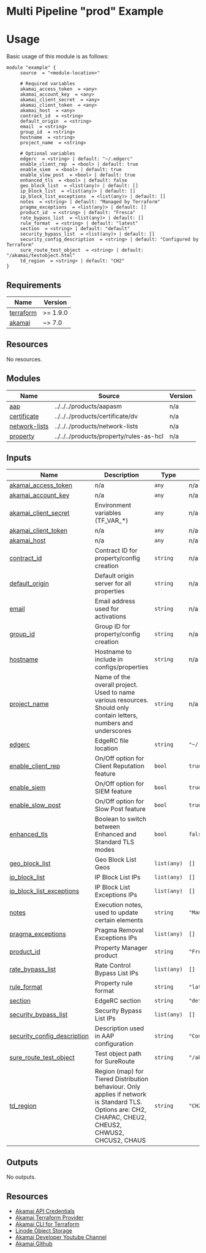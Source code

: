 <!-- BEGIN_TF_DOCS -->

# Multi Pipeline "prod" Example

# Usage
Basic usage of this module is as follows:

```hcl
module "example" {
  	 source  = "<module-location>"
  
	 # Required variables
  	 akamai_access_token  = <any>
  	 akamai_account_key  = <any>
  	 akamai_client_secret  = <any>
  	 akamai_client_token  = <any>
  	 akamai_host  = <any>
  	 contract_id  = <string>
  	 default_origin  = <string>
  	 email  = <string>
  	 group_id  = <string>
  	 hostname  = <string>
  	 project_name  = <string>
  
	 # Optional variables
  	 edgerc  = <string> | default: "~/.edgerc"
  	 enable_client_rep  = <bool> | default: true
  	 enable_siem  = <bool> | default: true
  	 enable_slow_post  = <bool> | default: true
  	 enhanced_tls  = <bool> | default: false
  	 geo_block_list  = <list(any)> | default: []
  	 ip_block_list  = <list(any)> | default: []
  	 ip_block_list_exceptions  = <list(any)> | default: []
  	 notes  = <string> | default: "Managed by Terraform"
  	 pragma_exceptions  = <list(any)> | default: []
  	 product_id  = <string> | default: "Fresca"
  	 rate_bypass_list  = <list(any)> | default: []
  	 rule_format  = <string> | default: "latest"
  	 section  = <string> | default: "default"
  	 security_bypass_list  = <list(any)> | default: []
  	 security_config_description  = <string> | default: "Configured by Terraform"
  	 sure_route_test_object  = <string> | default: "/akamai/testobject.html"
  	 td_region  = <string> | default: "CH2"
}
 ```

## Requirements

| Name | Version |
|------|---------|
| <a name="requirement_terraform"></a> [terraform](#requirement\_terraform) | >= 1.9.0 |
| <a name="requirement_akamai"></a> [akamai](#requirement\_akamai) | ~> 7.0 |

## Resources

No resources.

## Modules

| Name | Source | Version |
|------|--------|---------|
| <a name="module_aap"></a> [aap](#module\_aap) | ../../../products/aapasm | n/a |
| <a name="module_certificate"></a> [certificate](#module\_certificate) | ../../../products/certificate/dv | n/a |
| <a name="module_network-lists"></a> [network-lists](#module\_network-lists) | ../../../products/network-lists | n/a |
| <a name="module_property"></a> [property](#module\_property) | ../../../products/property/rules-as-hcl | n/a |

## Inputs

| Name | Description | Type | Default | Required |
|------|-------------|------|---------|:--------:|
| <a name="input_akamai_access_token"></a> [akamai\_access\_token](#input\_akamai\_access\_token) | n/a | `any` | n/a | yes |
| <a name="input_akamai_account_key"></a> [akamai\_account\_key](#input\_akamai\_account\_key) | n/a | `any` | n/a | yes |
| <a name="input_akamai_client_secret"></a> [akamai\_client\_secret](#input\_akamai\_client\_secret) | Environment variables (TF\_VAR\_*) | `any` | n/a | yes |
| <a name="input_akamai_client_token"></a> [akamai\_client\_token](#input\_akamai\_client\_token) | n/a | `any` | n/a | yes |
| <a name="input_akamai_host"></a> [akamai\_host](#input\_akamai\_host) | n/a | `any` | n/a | yes |
| <a name="input_contract_id"></a> [contract\_id](#input\_contract\_id) | Contract ID for property/config creation | `string` | n/a | yes |
| <a name="input_default_origin"></a> [default\_origin](#input\_default\_origin) | Default origin server for all properties | `string` | n/a | yes |
| <a name="input_email"></a> [email](#input\_email) | Email address used for activations | `string` | n/a | yes |
| <a name="input_group_id"></a> [group\_id](#input\_group\_id) | Group ID for property/config creation | `string` | n/a | yes |
| <a name="input_hostname"></a> [hostname](#input\_hostname) | Hostname to include in configs/properties | `string` | n/a | yes |
| <a name="input_project_name"></a> [project\_name](#input\_project\_name) | Name of the overall project. Used to name various resources. Should only contain letters, numbers and underscores | `string` | n/a | yes |
| <a name="input_edgerc"></a> [edgerc](#input\_edgerc) | EdgeRC file location | `string` | `"~/.edgerc"` | no |
| <a name="input_enable_client_rep"></a> [enable\_client\_rep](#input\_enable\_client\_rep) | On/Off option for Client Reputation feature | `bool` | `true` | no |
| <a name="input_enable_siem"></a> [enable\_siem](#input\_enable\_siem) | On/Off option for SIEM feature | `bool` | `true` | no |
| <a name="input_enable_slow_post"></a> [enable\_slow\_post](#input\_enable\_slow\_post) | On/Off option for Slow Post feature | `bool` | `true` | no |
| <a name="input_enhanced_tls"></a> [enhanced\_tls](#input\_enhanced\_tls) | Boolean to switch between Enhanced and Standard TLS modes | `bool` | `false` | no |
| <a name="input_geo_block_list"></a> [geo\_block\_list](#input\_geo\_block\_list) | Geo Block List Geos | `list(any)` | `[]` | no |
| <a name="input_ip_block_list"></a> [ip\_block\_list](#input\_ip\_block\_list) | IP Block List IPs | `list(any)` | `[]` | no |
| <a name="input_ip_block_list_exceptions"></a> [ip\_block\_list\_exceptions](#input\_ip\_block\_list\_exceptions) | IP Block List Exceptions IPs | `list(any)` | `[]` | no |
| <a name="input_notes"></a> [notes](#input\_notes) | Execution notes, used to update certain elements | `string` | `"Managed by Terraform"` | no |
| <a name="input_pragma_exceptions"></a> [pragma\_exceptions](#input\_pragma\_exceptions) | Pragma Removal Exceptions IPs | `list(any)` | `[]` | no |
| <a name="input_product_id"></a> [product\_id](#input\_product\_id) | Property Manager product | `string` | `"Fresca"` | no |
| <a name="input_rate_bypass_list"></a> [rate\_bypass\_list](#input\_rate\_bypass\_list) | Rate Control Bypass List IPs | `list(any)` | `[]` | no |
| <a name="input_rule_format"></a> [rule\_format](#input\_rule\_format) | Property rule format | `string` | `"latest"` | no |
| <a name="input_section"></a> [section](#input\_section) | EdgeRC section | `string` | `"default"` | no |
| <a name="input_security_bypass_list"></a> [security\_bypass\_list](#input\_security\_bypass\_list) | Security Bypass List IPs | `list(any)` | `[]` | no |
| <a name="input_security_config_description"></a> [security\_config\_description](#input\_security\_config\_description) | Description used in AAP configuration | `string` | `"Configured by Terraform"` | no |
| <a name="input_sure_route_test_object"></a> [sure\_route\_test\_object](#input\_sure\_route\_test\_object) | Test object path for SureRoute | `string` | `"/akamai/testobject.html"` | no |
| <a name="input_td_region"></a> [td\_region](#input\_td\_region) | Region (map) for Tiered Distribution behaviour. Only applies if network is Standard TLS. Options are: CH2, CHAPAC, CHEU2, CHEUS2, CHWUS2, CHCUS2, CHAUS | `string` | `"CH2"` | no |

## Outputs

No outputs.

## Resources
- [Akamai API Credentials](https://techdocs.akamai.com/developer/docs/set-up-authentication-credentials)
- [Akamai Terraform Provider](https://techdocs.akamai.com/terraform/docs)
- [Akamai CLI for Terraform](https://github.com/akamai/cli-terraform)
- [Linode Object Storage](https://www.linode.com/lp/object-storage/)
- [Akamai Developer Youtube Channel](https://www.youtube.com/c/AkamaiDeveloper)
- [Akamai Github](https://github.com/akamai)
<!-- END_TF_DOCS -->